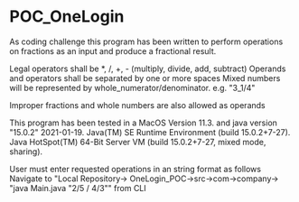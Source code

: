# POC_OneLogin
As coding challenge this program has been written to perform operations on fractions as an input and produce a fractional result.

Legal operators shall be *, /, +, - (multiply, divide, add, subtract)
Operands and operators shall be separated by one or more spaces
Mixed numbers will be represented by whole_numerator/denominator. e.g. "3_1/4"

Improper fractions and whole numbers are also allowed as operands

This program has been tested in a MacOS Version 11.3. 
and java version "15.0.2" 2021-01-19. 
Java(TM) SE Runtime Environment (build 15.0.2+7-27). 
Java HotSpot(TM) 64-Bit Server VM (build 15.0.2+7-27, mixed mode, sharing). 


User must enter requested operations in an string format as follows 
Navigate to "Local Repository-> OneLogin_POC->src->com->company->
"java Main.java "2/5 / 4/3"" from CLI
